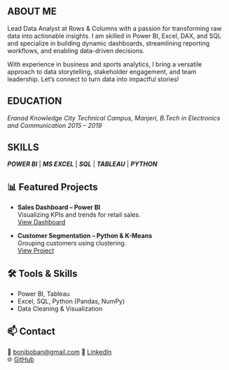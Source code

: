 <!--Section 1: Introduction-->
## ABOUT ME

Lead Data Analyst at Rows & Columns with a passion for transforming raw data into actionable insights. 
I am skilled in Power BI, Excel, DAX, and SQL and specialize in building dynamic dashboards, streamlining reporting workflows, and enabling data-driven decisions.

With experience in business and sports analytics, I bring a versatile approach to data storytelling, stakeholder engagement, and team leadership. 
Let’s connect to turn data into impactful stories!

<!--Mention Projects-->

## EDUCATION
*Eranad Knowledge City Technical
Campus, Manjeri, B.Tech in Electronics and Communication 2015 – 2019*

## SKILLS

***POWER BI*** | ***MS EXCEL*** | ***SQL*** | ***TABLEAU*** | ***PYTHON*** 

## 📊 Featured Projects

- **Sales Dashboard – Power BI**  
  Visualizing KPIs and trends for retail sales.  
  [View Dashboard](#)

- **Customer Segmentation – Python & K-Means**  
  Grouping customers using clustering.  
  [View Project](#)

<!-- Relevent Skills-->

## 🛠 Tools & Skills

- Power BI, Tableau  
- Excel, SQL, Python (Pandas, NumPy)  
- Data Cleaning & Visualization  

<!--Contact -->

## 📫 Contact

📧 boniboban@gmail.com 
🔗 [LinkedIn](https://linkedin.com/in/boniface)  
🌐 [GitHub](https://github.com/boniface)

